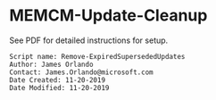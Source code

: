 # MEMCM-Update-Cleanup

See PDF for detailed instructions for setup. 

    Script name: Remove-ExpiredSupersededUpdates
    Author: James Orlando
    Contact: James.Orlando@microsoft.com
    Date Created: 11-20-2019
    Date Modified: 11-20-2019

